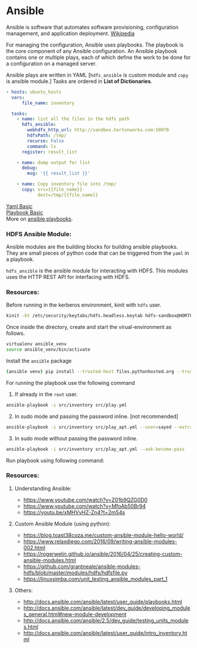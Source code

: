 # Ansible

Ansible is software that automates software provisioning, configuration management, and application deployment.
[Wikipedia](https://en.wikipedia.org/wiki/Ansible_(software))

For managing the configuration, Ansible uses playbooks. The playbook is the core component of any Ansible configuration.
An Ansible playbook contains one or multiple plays, each of which define the work to be done for a configuration on a managed server.

Ansible plays are written in YAML [`hdfs_ansible` is custom module and `copy` is ansible module.]
Tasks are ordered in **List of Dictionaries**.
``` yaml 
- hosts: ubuntu_hosts
  vars:
      file_name: inventory

  tasks:
    - name: list all the files in the hdfs path
      hdfs_ansible:
        webhdfs_http_url: http://sandbox.hortonworks.com:50070
        hdfsPath: /tmp/
        recurse: False
        command: ls
      register: result_list

    - name: dump output for list
      debug:
        msg: '{{ result_list }}'

    - name: Copy inventory file into /tmp/
      copy: src={{file_name}}
            dest=/tmp/{{file_name}}
```
[Yaml Basic](https://www.youtube.com/watch?v=o9pT9cWzbnI)\
[Playbook Basic](https://www.youtube.com/watch?v=Z01b9QZG0D0)\
More on [ansible playbooks](http://docs.ansible.com/ansible/latest/user_guide/playbooks.html).

### HDFS Ansible Module:
Ansible modules are the building blocks for building ansible playbooks. They are small pieces of python code that can be triggered from the `yaml` in a playbook.

`hdfs_ansible` is the ansible module for interacting with HDFS. This modules uses the HTTP REST API for interfacing with HDFS.

### Resources:

Before running in the kerberos environment, kinit with `hdfs` user.
```bash
kinit -kt /etc/security/keytabs/hdfs.headless.keytab hdfs-sandbox@HORTONWORKS.COM
```

Once inside the directory, create and start the virual-environment as follows.
```bash
virtualenv ansible_venv
source ansible_venv/bin/activate
```

Install the `ansible` package
```bash
(ansible venv) pip install --trusted-host files.pythonhosted.org --trusted-host pypi.org --trusted-host pypi.python.org ansible
```

For running the playbook use the following command

1. If already in the `root` user.
```bash
ansible-playbook -i src/inventory src/play.yml
```
2. In sudo mode and passing the password inline. [not recommended]
```bash
ansible-playbook -i src/inventory src/play_apt.yml --user=sayed --extra-vars "ansible_sudo_pass=XXXXXXX"
```
3. In sudo mode without passing the password inline.
```bash
ansible-playbook -i src/inventory src/play_apt.yml --ask-become-pass
```
<!-- 
Majority of the work in here is based on [Custom Ansible Module](https://blog.toast38coza.me/custom-ansible-module-hello-world/) 
This repository is about creating Ansible Modules that can `create or delete a repository on github`.
-->

Run playbook using following command:


### Resources:

1. Understanding Ansible:
   * https://www.youtube.com/watch?v=Z01b9QZG0D0
   * https://www.youtube.com/watch?v=MfoAb50Br94
   * https://youtu.be/xMHVvHZ-Zn4?t=2m54s
   
2. Custom Ansible Module (using python):
   * https://blog.toast38coza.me/custom-ansible-module-hello-world/
   * https://www.relaxdiego.com/2016/09/writing-ansible-modules-002.html
   * https://rogerwelin.github.io/ansible/2016/04/25/creating-custom-ansible-modules.html
   * https://github.com/grantneale/ansible-modules-hdfs/blob/master/modules/hdfs/hdfsfile.py
   * https://linuxsimba.com/unit_testing_ansible_modules_part_1
   
3. Others:
   * http://docs.ansible.com/ansible/latest/user_guide/playbooks.html
   * http://docs.ansible.com/ansible/latest/dev_guide/developing_modules_general.html#new-module-development
   * http://docs.ansible.com/ansible/2.5/dev_guide/testing_units_modules.html
   * http://docs.ansible.com/ansible/latest/user_guide/intro_inventory.html 